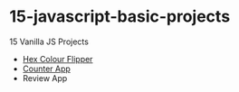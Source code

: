 # 15-javascript-basic-projects
15 Vanilla JS Projects 

- [Hex Colour Flipper](https://cheery-cascaron-30af1a.netlify.app/)
- [Counter App](https://strong-gumption-304923.netlify.app/)
- Review App
